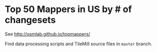 Top 50 Mappers in US by # of changesets
=======================================

See http://osmlab.github.io/topmappers/

Find data processing scripts and TileMill source files in `master` branch.
